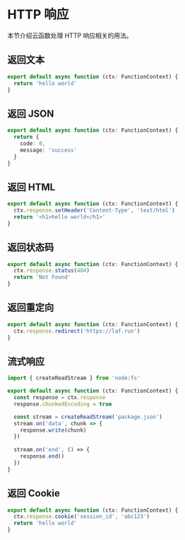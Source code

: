 

# HTTP 响应

本节介绍云函数处理 HTTP 响应相关的用法。



## 返回文本

```typescript
export default async function (ctx: FunctionContext) {
  return 'hello world'
}
```

## 返回 JSON

```typescript
export default async function (ctx: FunctionContext) {
  return {
    code: 0,
    message: 'success'
  }
}
```

## 返回 HTML

```typescript
export default async function (ctx: FunctionContext) {
  ctx.response.setHeader('Content-Type', 'text/html')
  return '<h1>hello world</h1>'
}
```

## 返回状态码

```typescript
export default async function (ctx: FunctionContext) {
  ctx.response.status(404)
  return 'Not Found'
}
```

## 返回重定向

```typescript
export default async function (ctx: FunctionContext) {
  ctx.response.redirect('https://laf.run')
}
```


## 流式响应

```typescript
import { createReadStream } from 'node:fs'

export default async function (ctx: FunctionContext) {
  const response = ctx.response
  response.chunkedEncoding = true

  const stream = createReadStream('package.json')
  stream.on('data', chunk => {
    response.write(chunk)
  })
  
  stream.on('end', () => {
    response.end()
  })
}
```


## 返回 Cookie
  
```typescript
export default async function (ctx: FunctionContext) {
  ctx.response.cookie('session_id', 'abc123')
  return 'hello world'
}
```
